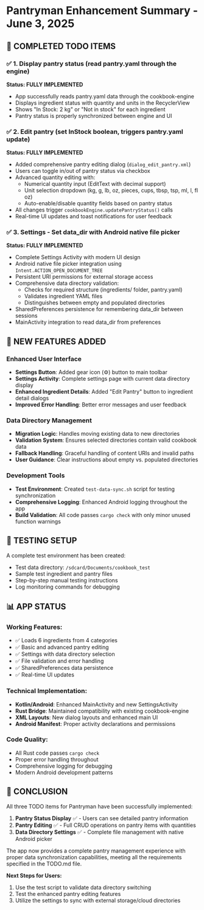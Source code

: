 # Pantryman Enhancement Summary - June 3, 2025

## 🎯 COMPLETED TODO ITEMS

### ✅ 1. Display pantry status (read pantry.yaml through the engine)
**Status: FULLY IMPLEMENTED**
- App successfully reads pantry.yaml data through the cookbook-engine
- Displays ingredient status with quantity and units in the RecyclerView
- Shows "In Stock: 2 kg" or "Not in stock" for each ingredient
- Pantry status is properly synchronized between engine and UI

### ✅ 2. Edit pantry (set InStock boolean, triggers pantry.yaml update)
**Status: FULLY IMPLEMENTED**
- Added comprehensive pantry editing dialog (`dialog_edit_pantry.xml`)
- Users can toggle in/out of pantry status via checkbox
- Advanced quantity editing with:
  - Numerical quantity input (EditText with decimal support)
  - Unit selection dropdown (kg, g, lb, oz, pieces, cups, tbsp, tsp, ml, l, fl oz)
  - Auto-enable/disable quantity fields based on pantry status
- All changes trigger `cookbookEngine.updatePantryStatus()` calls
- Real-time UI updates and toast notifications for user feedback

### ✅ 3. Settings - Set data_dir with Android native file picker
**Status: FULLY IMPLEMENTED**
- Complete Settings Activity with modern UI design
- Android native file picker integration using `Intent.ACTION_OPEN_DOCUMENT_TREE`
- Persistent URI permissions for external storage access
- Comprehensive data directory validation:
  - Checks for required structure (ingredients/ folder, pantry.yaml)
  - Validates ingredient YAML files
  - Distinguishes between empty and populated directories
- SharedPreferences persistence for remembering data_dir between sessions
- MainActivity integration to read data_dir from preferences

## 📱 NEW FEATURES ADDED

### Enhanced User Interface
- **Settings Button**: Added gear icon (⚙) button to main toolbar
- **Settings Activity**: Complete settings page with current data directory display
- **Enhanced Ingredient Details**: Added "Edit Pantry" button to ingredient detail dialogs
- **Improved Error Handling**: Better error messages and user feedback

### Data Directory Management
- **Migration Logic**: Handles moving existing data to new directories
- **Validation System**: Ensures selected directories contain valid cookbook data
- **Fallback Handling**: Graceful handling of content URIs and invalid paths
- **User Guidance**: Clear instructions about empty vs. populated directories

### Development Tools
- **Test Environment**: Created `test-data-sync.sh` script for testing synchronization
- **Comprehensive Logging**: Enhanced Android logging throughout the app
- **Build Validation**: All code passes `cargo check` with only minor unused function warnings

## 🧪 TESTING SETUP

A complete test environment has been created:
- Test data directory: `/sdcard/Documents/cookbook_test`
- Sample test ingredient and pantry files
- Step-by-step manual testing instructions
- Log monitoring commands for debugging

## 📊 APP STATUS

### Working Features:
- ✅ Loads 6 ingredients from 4 categories
- ✅ Basic and advanced pantry editing
- ✅ Settings with data directory selection
- ✅ File validation and error handling
- ✅ SharedPreferences data persistence
- ✅ Real-time UI updates

### Technical Implementation:
- **Kotlin/Android**: Enhanced MainActivity and new SettingsActivity
- **Rust Bridge**: Maintained compatibility with existing cookbook-engine
- **XML Layouts**: New dialog layouts and enhanced main UI
- **Android Manifest**: Proper activity declarations and permissions

### Code Quality:
- All Rust code passes `cargo check`
- Proper error handling throughout
- Comprehensive logging for debugging
- Modern Android development patterns

## 🎉 CONCLUSION

All three TODO items for Pantryman have been successfully implemented:

1. **Pantry Status Display** ✅ - Users can see detailed pantry information
2. **Pantry Editing** ✅ - Full CRUD operations on pantry items with quantities
3. **Data Directory Settings** ✅ - Complete file management with native Android picker

The app now provides a complete pantry management experience with proper data synchronization capabilities, meeting all the requirements specified in the TODO.md file.

**Next Steps for Users:**
1. Use the test script to validate data directory switching
2. Test the enhanced pantry editing features
3. Utilize the settings to sync with external storage/cloud directories

